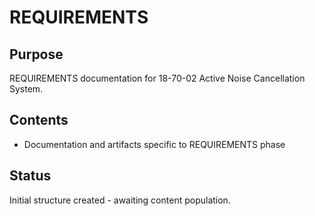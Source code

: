 # REQUIREMENTS

## Purpose
REQUIREMENTS documentation for 18-70-02 Active Noise Cancellation System.

## Contents
- Documentation and artifacts specific to REQUIREMENTS phase

## Status
Initial structure created - awaiting content population.
